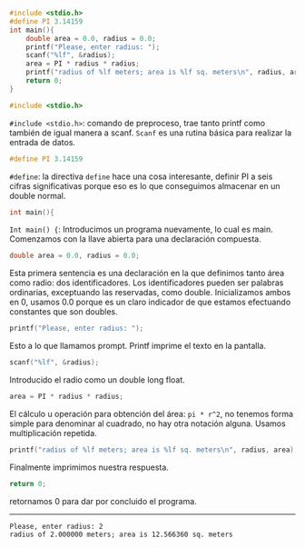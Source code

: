 
```c
#include <stdio.h>
#define PI 3.14159
int main(){
	double area = 0.0, radius = 0.0;
	printf("Please, enter radius: ");
	scanf("%lf", &radius);
	area = PI * radius * radius;
	printf("radius of %lf meters; area is %lf sq. meters\n", radius, area);
	return 0;
}
```

```c
#include <stdio.h>
```
`#include <stdio.h>`: comando de preproceso, trae tanto printf como también de igual manera a scanf.  `Scanf` es una rutina básica para realizar la entrada de datos.

```c
#define PI 3.14159 
```
`#define`: la directiva `define` hace una cosa interesante, definir PI a seis cifras significativas porque eso es lo que conseguimos almacenar en un double normal. 

```c
int main(){
```
`Int main() {`: Introducimos un programa nuevamente, lo cual es main. Comenzamos con la llave abierta para una declaración compuesta.

```c
double area = 0.0, radius = 0.0;
```
Esta primera sentencia es una declaración en la que definimos tanto área como radio: dos identificadores. Los identificadores pueden ser palabras ordinarias, exceptuando las reservadas, como double. Inicializamos ambos en 0, usamos 0.0 porque es un claro indicador de que estamos efectuando constantes que son doubles.

```c
printf("Please, enter radius: ");
```
Esto a lo que llamamos prompt. Printf imprime el texto en la pantalla.

```c
scanf("%lf", &radius);
```
Introducido el radio como un double long float.

```c
area = PI * radius * radius;
```
El cálculo u operación para obtención del área: `pi * r^2`, no tenemos forma simple para denominar al cuadrado, no hay otra notación alguna. Usamos multiplicación repetida.

```c
printf("radius of %lf meters; area is %lf sq. meters\n", radius, area);
```
Finalmente imprimimos nuestra respuesta.

```c
return 0;
```
retornamos 0 para dar por concluido el programa.

---
```
Please, enter radius: 2
radius of 2.000000 meters; area is 12.566360 sq. meters
```
